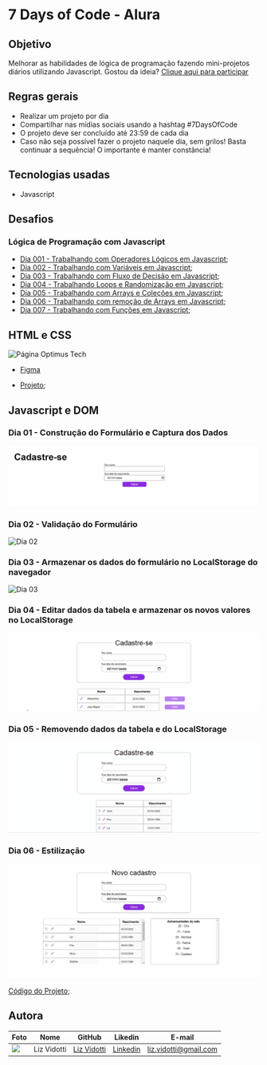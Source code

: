 # 7 Days of Code - Alura

## Objetivo

Melhorar as habilidades de lógica de programação fazendo mini-projetos diários utilizando Javascript. Gostou da ideia? [Clique aqui para participar](https://7daysofcode.io/)

## Regras gerais

*   Realizar um projeto por dia
*   Compartilhar nas mídias sociais usando a hashtag #7DaysOfCode
*   O projeto deve ser concluído até 23:59 de cada dia
* Caso não seja possível fazer o projeto naquele dia, sem grilos! Basta continuar a sequência! O importante é manter constância!

## Tecnologias usadas

*  Javascript

## Desafios

### Lógica de Programação com Javascript

*   [Dia 001 - Trabalhando com Operadores Lógicos em Javascript](https://github.com/lizvidotti91/7-days-of-code/tree/main/Javascript/Dia%20001); 
*   [Dia 002 - Trabalhando com Variáveis em Javascript](https://github.com/lizvidotti91/7-days-of-code/tree/main/Javascript/Dia%20002); 
*   [Dia 003 - Trabalhando com Fluxo de Decisão em Javascript](https://github.com/lizvidotti91/7-days-of-code/tree/main/Javascript/Dia%20003); 
*   [Dia 004 - Trabalhando Loops e Randomização em Javascript](https://github.com/lizvidotti91/7-days-of-code/tree/main/Javascript/Dia%20004); 
*   [Dia 005 - Trabalhando com Arrays e Coleções em Javascript](https://github.com/lizvidotti91/7-days-of-code/tree/main/Javascript/Dia%20005); 
*   [Dia 006 - Trabalhando com remoção de Arrays em Javascript](https://github.com/lizvidotti91/7-days-of-code/tree/main/Javascript/Dia%20006); 
*   [Dia 007 - Trabalhando com Funções em Javascript](https://github.com/lizvidotti91/7-days-of-code/tree/main/Javascript/Dia%20007); 

## HTML e CSS

![Página Optimus Tech](./HTML_CSS/images/optimus_tech.gif?raw=true "Página Optimus Tech")

* [Figma](https://www.figma.com/file/mm3MLozvUDGhDRTxSLlGL5/7daysOfCode-HTML-CSS?node-id=0%3A1)

* [Projeto](./HTML_CSS); 

## Javascript e DOM

### Dia 01 - Construção do Formulário e Captura dos Dados

![Dia 01](./Javascript%20e%20DOM/dia_1.gif?raw=true "Dia 01")

### Dia 02 - Validação do Formulário

![Dia 02](./Javascript%20e%20DOM/dia_2.gif?raw=true "Dia 02")

### Dia 03 - Armazenar os dados do formulário no LocalStorage do navegador

![Dia 03](./Javascript%20e%20DOM/dia_3.gif?raw=true "Dia 03")

### Dia 04 - Editar dados da tabela e armazenar os novos valores no LocalStorage

![Dia 04](./Javascript%20e%20DOM/dia_4.gif?raw=true "Dia 04")

### Dia 05 - Removendo dados da tabela e do LocalStorage

![Dia 05](./Javascript%20e%20DOM/dia_5.gif?raw=true "Dia 05")

### Dia 06 - Estilização

![Dia 06](./Javascript%20e%20DOM/print.jpg "Dia 06")

[Código do Projeto](./Javascript%20e%20DOM/); 

## Autora

| Foto                                       | Nome        | GitHub                                         | Likedin                                                 | E-mail                |
| ------------------------------------------ | ----------- | ---------------------------------------------- | ------------------------------------------------------- | --------------------- |
| <img src="https://github.com/lizvidotti91.png" width="100px"> | Liz Vidotti | [Liz Vidotti](https://github.com/lizvidotti91) | [Linkedin](https://www.linkedin.com/in/elisetevidotti/) | liz.vidotti@gmail.com |

